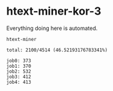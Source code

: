 # htext-miner-kor-3

Everything doing here is automated.

```
htext-miner

total: 2100/4514 (46.52193176783341%)

job0: 373
job1: 370
job2: 532
job3: 412
job4: 413
```